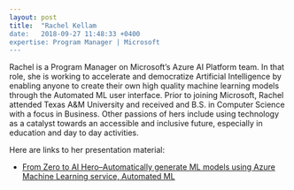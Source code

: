 ```yaml
---
layout: post
title:  "Rachel Kellam
date:   2018-09-27 11:48:33 +0400
expertise: Program Manager | Microsoft
---
```


Rachel is a Program Manager on Microsoft’s Azure AI Platform team. In that role, she is working to accelerate and democratize Artificial Intelligence by enabling anyone to create their own high quality machine learning models through the Automated ML user interface. Prior to joining Microsoft, Rachel attended Texas A&M University and received and B.S. in Computer Science with a focus in Business. Other passions of hers include using technology as a catalyst towards an accessible and inclusive future, especially in education and day to day activities.

Here are links to her presentation material:

- [From Zero to AI Hero–Automatically generate ML models using Azure Machine Learning service, Automated ML](https://devintxcontent.blob.core.windows.net/showcontent/Speaker%20Presentations%20Fall%202019/AzureAI_AutomatedMachineLearning.pptx)
